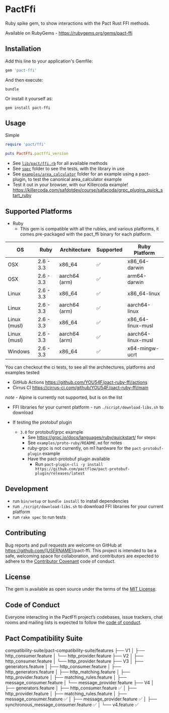 # PactFfi

Ruby spike gem, to show interactions with the Pact Rust FFI methods.

Available on RubyGems - <https://rubygems.org/gems/pact-ffi>

## Installation

Add this line to your application's Gemfile:

```ruby
gem 'pact-ffi'
```

And then execute:

    bundle

Or install it yourself as:

    gem install pact-ffi

## Usage

Simple

```ruby
require 'pact/ffi'

puts PactFfi.pactffi_version
```

- See [`lib/pact/ffi.rb`](lib/pact/ffi.rb) for all available methods
- See [`spec`](spec) folder to see the tests, with the library in use
- See [`examples/area_calculator`](examples/area_calculator) folder for an example using a pact-plugin, to test the canonical area_calculator example
- Test it out in your browser, with our Killercoda example! <https://killercoda.com/safdotdev/course/safacoda/grpc_plugins_quick_start_ruby>

## Supported Platforms

- Ruby
  - This gem is compatible with all the rubies, and various platforms, it comes pre-packaged with the pact_ffi binary for each platform.
  
| OS            | Ruby          | Architecture | Supported   | Ruby Platform     |
| -------       | -------       | ------------ | ---------   | ---------         |
| OSX           | 2.6 - 3.3     | x86_64       | ✅          | x86_64-darwin     |
| OSX           | 2.6 - 3.3     | aarch64 (arm)| ✅          | arm64-darwin      |
| Linux         | 2.6 - 3.3     | x86_64       | ✅          | x86_64-linux      |
| Linux         | 2.6 - 3.3     | aarch64 (arm)| ✅          | aarch64-linux     |
| Linux (musl)  | 2.6 - 3.3     | x86_64       | ✅          | x86_64-linux-musl |
| Linux (musl)  | 2.6 - 3.3     | aarch64 (arm)| ✅          | aarch64-linux-musl|
| Windows       | 2.6 - 3.3     | x86_64       | ✅          | x64-mingw-ucrt    |

You can checkout the ci tests, to see all the architectures, platforms and examples tested

- GitHub Actions <https://github.com/YOU54F/pact-ruby-ffi/actions>
- Cirrus CI <https://cirrus-ci.com/github/YOU54F/pact-ruby-ffi/main>

_note_ - Alpine is currently not supported, but is on the list

- FFI libraries for your current platform - run `./script/download-libs.sh` to download

- If testing the protobuf plugin
  - `3.0` for protobuf/grpc example
    - See <https://grpc.io/docs/languages/ruby/quickstart/> for steps
    - See `examples/proto-ruby/README.md` for notes
    - ruby-grpc is not currently, on m1 hardware for the `pact-protobuf-plugin` example
    - Have the pact-protobuf plugin available
      - Run `pact-plugin-cli -y install https://github.com/pactflow/pact-protobuf-plugin/releases/latest`

## Development

- run `bin/setup` or `bundle install` to install dependencies
- run `./script/download-libs.sh` to download FFI libraries for your current platform
- run `rake spec` to run tests

## Contributing

Bug reports and pull requests are welcome on GitHub at <https://github.com/[USERNAME>]/pact-ffi. This project is intended to be a safe, welcoming space for collaboration, and contributors are expected to adhere to the [Contributor Covenant](http://contributor-covenant.org) code of conduct.

## License

The gem is available as open source under the terms of the [MIT License](http://opensource.org/licenses/MIT).

## Code of Conduct

Everyone interacting in the PactFfi project’s codebases, issue trackers, chat rooms and mailing lists is expected to follow the [code of conduct](https://github.com/[USERNAME]/pact-ffi/blob/master/CODE_OF_CONDUCT.md).

## Pact Compatibility Suite

compatibility-suite/pact-compatibility-suite/features
├── V1
│   ├── http_consumer.feature
│   └── http_provider.feature
├── V2
│   ├── http_consumer.feature
│   └── http_provider.feature
├── V3
│   ├── generators.feature
│   ├── http_consumer.feature
│   ├── http_generators.feature
│   ├── http_matching.feature
│   ├── http_provider.feature
│   ├── matching_rules.feature
│   ├── message_consumer.feature
│   └── message_provider.feature
├── V4
│   ├── generators.feature
│   ├── http_consumer.feature ✅
│   ├── http_provider.feature
│   ├── matching_rules.feature
│   ├── message_consumer.feature ✅
│   ├── message_provider.feature ✅
│   ├── synchronous_message_consumer.feature ✅
│   └── v4.feature ✅
